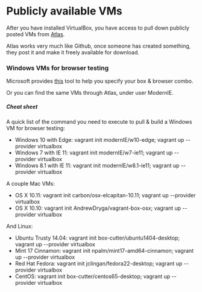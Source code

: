 # Publicly available VMs

After you have installed VirtualBox, you have access to pull down publicly posted VMs from [Atlas](https://atlas.hashicorp.com/boxes/search).

Atlas works very much like Github, once someone has created something, they post it and make it freely available for download.

### Windows VMs for browser testing

Microsoft provides [this](https://developer.microsoft.com/en-us/microsoft-edge/tools/vms/) tool to help you specify your box & browser combo.

Or you can find the same VMs through Atlas, under user ModernIE.

##### Cheat sheet

A quick list of the command you need to execute to pull & build a Windows VM for browser testing:

- Windows 10 with Edge: vagrant init modernIE/w10-edge; vagrant up --provider virtualbox
- Windows 7 with IE 11: vagrant init modernIE/w7-ie11; vagrant up --provider virtualbox
- Windows 8.1 with IE 11: vagrant init modernIE/w8.1-ie11; vagrant up --provider virtualbox

A couple Mac VMs:

- OS X 10.11: vagrant init carbon/osx-elcapitan-10.11; vagrant up --provider virtualbox
- OS X 10.10: vagrant init AndrewDryga/vagrant-box-osx; vagrant up --provider virtualbox

And Linux:

- Ubuntu Trusty 14.04: vagrant init box-cutter/ubuntu1404-desktop; vagrant up --provider virtualbox
- Mint 17 Cinnamon: vagrant init npalm/mint17-amd64-cinnamon; vagrant up --provider virtualbox
- Red Hat Fedora: vagrant init jclingan/fedora22-desktop; vagrant up --provider virtualbox
- CentOS: vagrant init box-cutter/centos65-desktop; vagrant up --provider virtualbox
